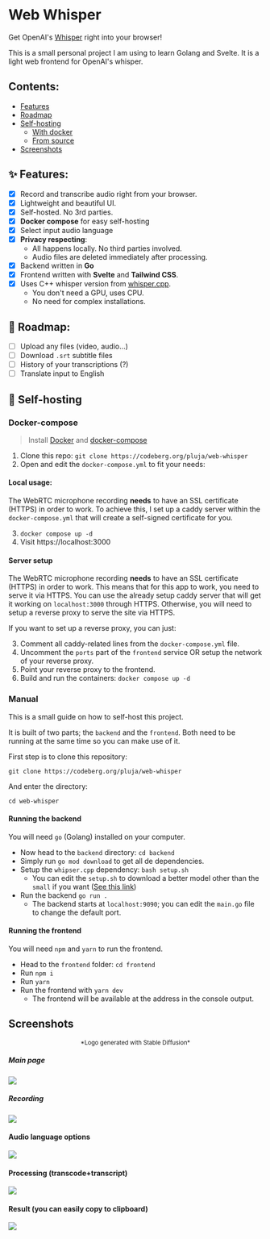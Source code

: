 # Web Whisper 
Get OpenAI's [Whisper](https://github.com/openai/whisper) right into your browser!

This is a small personal project I am using to learn Golang and Svelte. It is a light web frontend for OpenAI's whisper.

## Contents:

- [Features](#features)
- [Roadmap](#roadmap)
- [Self-hosting](#self-hosting)
    - [With docker](#docker-compose)
    - [From source](#manual)
- [Screenshots](#screenshots)

## ✨ Features:

- [x] Record and transcribe audio right from your browser.
- [x] Lightweight and beautiful UI.
- [x] Self-hosted. No 3rd parties.
- [x] **Docker compose** for easy self-hosting
- [x] Select input audio language
- [x] **Privacy respecting**: 
    - All happens locally. No third parties involved.
    - Audio files are deleted immediately after processing.
- [x] Backend written in **Go**
- [x] Frontend written with **Svelte** and **Tailwind CSS**.
- [x] Uses C++ whisper version from [whisper.cpp](https://github.com/ggerganov/whisper.cpp).
    - You don't need a GPU, uses CPU.
    - No need for complex installations.

## 🧭 Roadmap:

- [ ] Upload any files (video, audio...)
- [ ] Download `.srt` subtitle files
- [ ] History of your transcriptions (?)
- [ ] Translate input to English

## 🪺 Self-hosting

### Docker-compose

> Install [Docker](https://docs.docker.com/engine/install/#server) and [docker-compose](https://docs.docker.com/compose/install/)

1. Clone this repo: `git clone https://codeberg.org/pluja/web-whisper`
2. Open and edit the `docker-compose.yml` to fit your needs:

#### Local usage:

The WebRTC microphone recording **needs** to have an SSL certificate (HTTPS) in order to work. To achieve this, I set up a caddy server within the `docker-compose.yml` that will create a self-signed certificate for you.

3. `docker compose up -d`
4. Visit https://localhost:3000

#### Server setup

The WebRTC microphone recording **needs** to have an SSL certificate (HTTPS) in order to work. This means that for this app to work, you need to serve it via HTTPS. You can use the already setup caddy server that will get it working on `localhost:3000` through HTTPS. Otherwise, you will need to setup a reverse proxy to serve the site via HTTPS.

If you want to set up a reverse proxy, you can just:

3. Comment all caddy-related lines from the `docker-compose.yml` file.
4. Uncomment the `ports` part of the `frontend` service OR setup the network of your reverse proxy.
5. Point your reverse proxy to the frontend.
6. Build and run the containers: `docker compose up -d`

### Manual

This is a small guide on how to self-host this project.

It is built of two parts; the `backend` and the `frontend`. Both need to be running at the same time so you can make use of it.

First step is to clone this repository:

`git clone https://codeberg.org/pluja/web-whisper`

And enter the directory:

`cd web-whisper`

#### Running the backend

You will need `go` (Golang) installed on your computer.

- Now head to the `backend` directory: `cd backend`
- Simply run `go mod download` to get all de dependencies.
- Setup the `whipser.cpp` dependency: `bash setup.sh`
    - You can edit the `setup.sh` to download a better model other than the `small` if you want ([See this link](https://github.com/ggerganov/whisper.cpp#more-audio-samples))
- Run the backend `go run .`
    - The backend starts at `localhost:9090`; you can edit the `main.go` file to change the default port.

#### Running the frontend

You will need `npm` and `yarn` to run the frontend.

- Head to the `frontend` folder: `cd frontend`
- Run `npm i`
- Run `yarn`
- Run the frontend with `yarn dev`
    - The frontend will be available at the address in the console output.

## Screenshots

<p align="center"><sub>*Logo generated with Stable Diffusion*</sub></p>

##### Main page
<img src="https://farside.link/rimgo/RuT608I.png" align=center>

##### Recording
<img src="https://farside.link/rimgo/M5pW2BB.png" align=center>

#### Audio language options
<img src="https://farside.link/rimgo/QYAqqaa.png" align=center>

#### Processing (transcode+transcript)
<img src="https://farside.link/rimgo/355YyFC.png" align=center>

#### Result (you can easily copy to clipboard)
<img src="https://farside.link/rimgo/5etPJ1q.png" align=center>